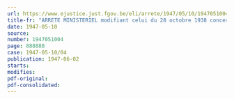 ```yaml
---
url: https://www.ejustice.just.fgov.be/eli/arrete/1947/05/10/1947051004/justel
title-fr: "ARRETE MINISTERIEL modifiant celui du 28 octobre 1938 concernant l'exportation des chicorées-witloof pour une destination autre que celle du Grand-Duché de Luxembourg"
date: 1947-05-10
source:
number: 1947051004
page: 888888
case: 1947-05-10/04
publication: 1947-06-02
starts:
modifies:
pdf-original:
pdf-consolidated:
---
```


